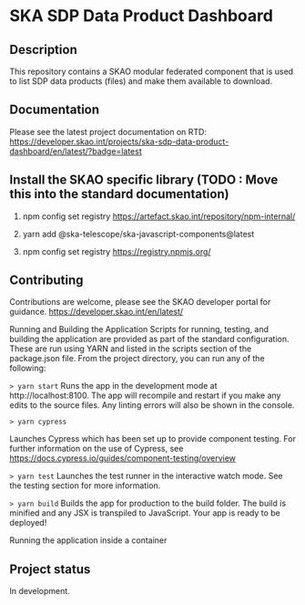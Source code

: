 # SKA SDP Data Product Dashboard

## Description

This repository contains a SKAO modular federated component that is used to list SDP data products (files) and make them available to download.

## Documentation

Please see the latest project documentation on RTD: https://developer.skao.int/projects/ska-sdp-data-product-dashboard/en/latest/?badge=latest

## Install the SKAO specific library  (TODO : Move this into the standard documentation)

1. npm config set registry https://artefact.skao.int/repository/npm-internal/

2. yarn add @ska-telescope/ska-javascript-components@latest

3. npm config set registry https://registry.npmjs.org/

## Contributing

Contributions are welcome, please see the SKAO developer portal for guidance. https://developer.skao.int/en/latest/

Running and Building the Application
Scripts for running, testing, and building the application are provided as part of the standard configuration. These are run using YARN and listed in the scripts section of the package.json file.
From the project directory, you can run any of the following:


`> yarn start`
Runs the app in the development mode at http://localhost:8100. The app will recompile and restart if you make any edits to the source files. Any linting errors will also be shown in the console.


`> yarn cypress`

Launches Cypress which has been set up to provide component testing.   For further information on the use of Cypress, see https://docs.cypress.io/guides/component-testing/overview


`> yarn test`
Launches the test runner in the interactive watch mode. See the testing section for more information.


`> yarn build`
Builds the app for production to the build folder. The build is minified and any JSX is transpiled to JavaScript. Your app is ready to be deployed!



Running the application inside a container

## Project status

In development.
